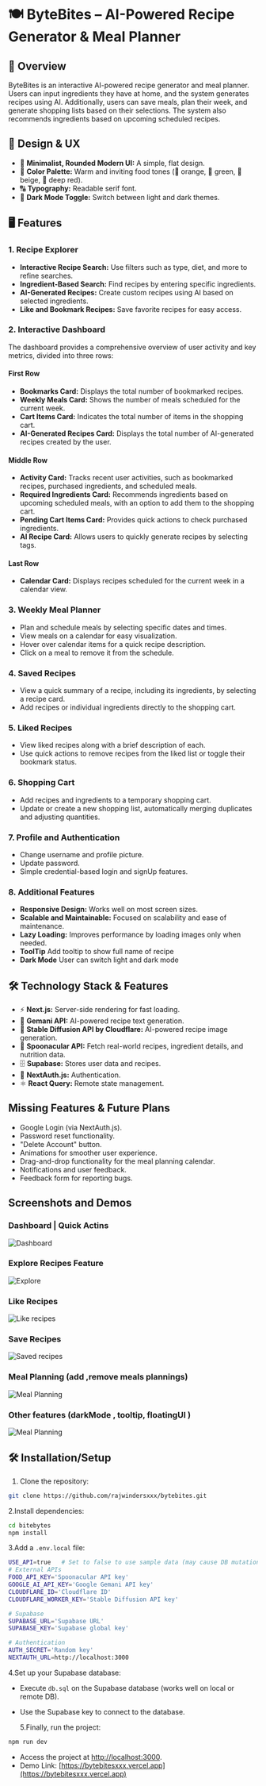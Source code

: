 # 🍽️ ByteBites – AI-Powered Recipe Generator & Meal Planner

## 📌 Overview

ByteBites is an interactive AI-powered recipe generator and meal planner. Users can input ingredients they have at home, and the system generates recipes using AI. Additionally, users can save meals, plan their week, and generate shopping lists based on their selections. The system also recommends ingredients based on upcoming scheduled recipes.

## 🎨 Design & UX

- 🏡 **Minimalist, Rounded Modern UI:** A simple, flat design.
- 🎨 **Color Palette:** Warm and inviting food tones (🍊 orange, 🍃 green, 🍯 beige, 🍷 deep red).
- 🔠 **Typography:** Readable serif font.
- 🌙 **Dark Mode Toggle:** Switch between light and dark themes.

## 🖥️ Features

### 1. Recipe Explorer

- **Interactive Recipe Search:** Use filters such as type, diet, and more to refine searches.
- **Ingredient-Based Search:** Find recipes by entering specific ingredients.
- **AI-Generated Recipes:** Create custom recipes using AI based on selected ingredients.
- **Like and Bookmark Recipes:** Save favorite recipes for easy access.

### 2. Interactive Dashboard

The dashboard provides a comprehensive overview of user activity and key metrics, divided into three rows:

#### First Row

- **Bookmarks Card:** Displays the total number of bookmarked recipes.
- **Weekly Meals Card:** Shows the number of meals scheduled for the current week.
- **Cart Items Card:** Indicates the total number of items in the shopping cart.
- **AI-Generated Recipes Card:** Displays the total number of AI-generated recipes created by the user.

#### Middle Row

- **Activity Card:** Tracks recent user activities, such as bookmarked recipes, purchased ingredients, and scheduled meals.
- **Required Ingredients Card:** Recommends ingredients based on upcoming scheduled meals, with an option to add them to the shopping cart.
- **Pending Cart Items Card:** Provides quick actions to check purchased ingredients.
- **AI Recipe Card:** Allows users to quickly generate recipes by selecting tags.

#### Last Row

- **Calendar Card:** Displays recipes scheduled for the current week in a calendar view.

### 3. Weekly Meal Planner

- Plan and schedule meals by selecting specific dates and times.
- View meals on a calendar for easy visualization.
- Hover over calendar items for a quick recipe description.
- Click on a meal to remove it from the schedule.

### 4. Saved Recipes

- View a quick summary of a recipe, including its ingredients, by selecting a recipe card.
- Add recipes or individual ingredients directly to the shopping cart.

### 5. Liked Recipes

- View liked recipes along with a brief description of each.
- Use quick actions to remove recipes from the liked list or toggle their bookmark status.

### 6. Shopping Cart

- Add recipes and ingredients to a temporary shopping cart.
- Update or create a new shopping list, automatically merging duplicates and adjusting quantities.

### 7. Profile and Authentication

- Change username and profile picture.
- Update password.
- Simple credential-based login and signUp features.

### 8. Additional Features

- **Responsive Design:** Works well on most screen sizes.
- **Scalable and Maintainable:** Focused on scalability and ease of maintenance.
- **Lazy Loading:** Improves performance by loading images only when needed.
- **ToolTip** Add tooltip to show full name of recipe
- **Dark Mode** User can switch light and dark mode

## 🛠️ Technology Stack & Features

- ⚡ **Next.js:** Server-side rendering for fast loading.
- 🧠 **Gemani API:** AI-powered recipe text generation.
- 🧠 **Stable Diffusion API by Cloudflare:** AI-powered recipe image generation.
- 🍲 **Spoonacular API:** Fetch real-world recipes, ingredient details, and nutrition data.
- 🗄️ **Supabase:** Stores user data and recipes.
- 🔐 **NextAuth.js:** Authentication.
- ⚛️ **React Query:** Remote state management.

## Missing Features & Future Plans

- Google Login (via NextAuth.js).
- Password reset functionality.
- "Delete Account" button.
- Animations for smoother user experience.
- Drag-and-drop functionality for the meal planning calendar.
- Notifications and user feedback.
- Feedback form for reporting bugs.

## Screenshots and Demos

### Dashboard | Quick Actins

![Dashboard](./docs//images/dashboard.gif)

### Explore Recipes Feature

![Explore](./docs//images/explore.gif)

### Like Recipes

![Like recipes](./docs//images/like.gif)

### Save Recipes

![Saved recipes](./docs//images/saved.gif)

### Meal Planning (add ,remove meals plannings)

![Meal Planning](./docs//images/mealPlanning.gif)

### Other features (darkMode , tooltip, floatingUI  )

![Meal Planning](./docs//images/otherFeatures.gif)

## 🛠 Installation/Setup

1. Clone the repository:

```sh
git clone https://github.com/rajwindersxxx/bytebites.git
```

2.Install dependencies:

```sh
cd bitebytes
npm install
```

3.Add a `.env.local` file:

```sh
USE_API=true   # Set to false to use sample data (may cause DB mutation errors)
# External APIs
FOOD_API_KEY='Spoonacular API key'
GOOGLE_AI_API_KEY='Google Gemani API key'
CLOUDFLARE_ID='Cloudflare ID'
CLOUDFLARE_WORKER_KEY='Stable Diffusion API key'

# Supabase
SUPABASE_URL='Supabase URL'
SUPABASE_KEY='Supabase global key'

# Authentication
AUTH_SECRET='Random key'
NEXTAUTH_URL=http://localhost:3000
```

4.Set up your Supabase database:

- Execute `db.sql` on the Supabase database (works well on local or remote DB).
- Use the Supabase key to connect to the database.

  5.Finally, run the project:

```sh
npm run dev
```

- Access the project at [http://localhost:3000](http://localhost:3000).
- Demo Link: [https://bytebitesxxx.vercel.app](https://bytebitesxxx.vercel.app)
